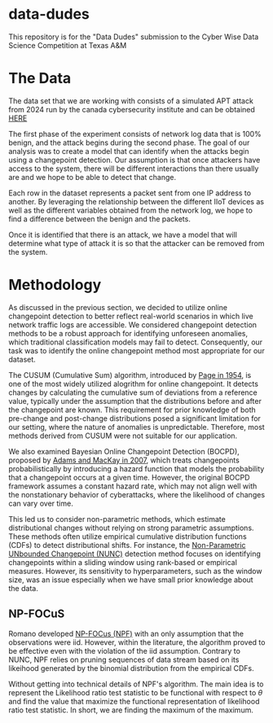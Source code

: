 # data-dudes
This repository is for the "Data Dudes" submission to the Cyber Wise Data Science Competition at Texas A&amp;M

# The Data
The data set that we are working with consists of a simulated APT attack from 2024 run by the canada cybersecurity institute and can be obtained [HERE](https://www.unb.ca/cic/datasets/iiot-dataset-2024.html)

The first phase of the experiment consists of network log data that is 100% benign, and the attack begins during the second phase. The goal of our analysis was to create a model that can identify when the attacks begin using a changepoint detection. Our assumption is that once attackers have access to the system, there will be different interactions than there usually are and we hope to be able to detect that change.

Each row in the dataset represents a packet sent from one IP address to another. By leveraging the relationship between the different IIoT devices as well as the different variables obtained from the network log, we hope to find a difference between the benign and the packets.

Once it is identified that there is an attack, we have a model that will determine what type of attack it is so that the attacker can be removed from the system.

# Methodology
As discussed in the previous section, we decided to utilize online changepoint detection to better reflect real-world scenarios in which live network traffic logs are accessible. We considered changepoint detection methods to be a robust approach for identifying unforeseen anomalies, which traditional classification models may fail to detect. Consequently, our task was to identify the online changepoint method most appropriate for our dataset.

The CUSUM (Cumulative Sum) algorithm, introduced by [Page in 1954](http://www.jstor.org/stable/2333009), is one of the most widely utilized alogrithm for online changepoint. It detects changes by calculating the cumulative sum of deviations from a reference value, typically under the assumption that the distributions before and after the changepoint are known. This requirement for prior knowledge of both pre-change and post-change distributions posed a significant limitation for our setting, where the nature of anomalies is unpredictable. Therefore, most methods derived from CUSUM were not suitable for our application.

We also examined Bayesian Online Changepoint Detection (BOCPD), proposed by [Adams and MacKay in 2007](https://arxiv.org/abs/0710.3742), which treats changepoints probabilistically by introducing a hazard function that models the probability that a changepoint occurs at a given time. However, the original BOCPD framework assumes a constant hazard rate, which may not align well with the nonstationary behavior of cyberattacks, where the likelihood of changes can vary over time. 

This led us to consider non-parametric methods, which estimate distributional changes without relying on strong parametric assumptions. These methods often utilize empirical cumulative distribution functions (CDFs) to detect distributional shifts. For instance, the [Non-Parametric UNbounded Changepoint (NUNC)](https://arxiv.org/abs/0710.3742) detection method focuses on identifying changepoints within a sliding window using rank-based or empirical measures. However, its sensitivity to hyperparameters, such as the window size, was an issue especially when we have small prior knowledge about the data.

## NP-FOCuS

Romano developed [NP-FOCus (NPF)](http://dx.doi.org/10.1109/TSP.2023.3343550) with an only assumption that the observations were iid. However, within the literature, the algorithm proved to be effective even with the violation of the iid assumption. Contrary to NUNC, NPF relies on pruning sequences of data stream based on its likeihood generated by the binomial distribution from the empirical CDFs. 

Without getting into technical details of NPF's algorithm. The main idea is to represent the Likelihood ratio test statistic to be functional with respect to $\theta$ and find the value that maximize the functional representation of likelihood ratio test statistic. In short, we are finding the maximum of the maximum. 
